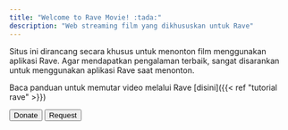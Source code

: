 ```yaml
---
title: "Welcome to Rave Movie! :tada:"
description: "Web streaming film yang dikhususkan untuk Rave"
---
```


Situs ini dirancang secara khusus untuk menonton film menggunakan aplikasi Rave. Agar mendapatkan pengalaman terbaik, sangat disarankan untuk menggunakan aplikasi Rave saat menonton.

Baca panduan untuk memutar video melalui Rave [disini]({{< ref "tutorial rave" >}})

 
 <a href="https://saweria.co/ryoo1" target="_blank"><button class="glow-button donate no-underline">Donate</button></a>
<a href="request" target="_blank"><button class="glow-button request no-underline">Request</button></a>